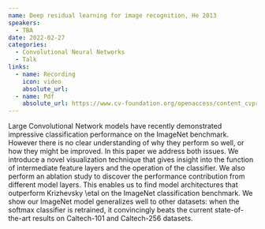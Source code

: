 ```yaml
---
name: Deep residual learning for image recognition, He 2013
speakers:
  - TBA
date: 2022-02-27
categories:
  - Convolutional Neural Networks 
  - Talk
links:
  - name: Recording
    icon: video
    absolute_url: 
  - name: Pdf
    absolute_url: https://www.cv-foundation.org/openaccess/content_cvpr_2016/papers/He_Deep_Residual_Learning_CVPR_2016_paper.pdf
---
```

Large Convolutional Network models have recently demonstrated impressive classification performance on the ImageNet benchmark. However there is no clear understanding of why they perform so well, or how they might be improved. In this paper we address both issues. We introduce a novel visualization technique that gives insight into the function of intermediate feature layers and the operation of the classifier. We also perform an ablation study to discover the performance contribution from different model layers. This enables us to find model architectures that outperform Krizhevsky \etal on the ImageNet classification benchmark. We show our ImageNet model generalizes well to other datasets: when the softmax classifier is retrained, it convincingly beats the current state-of-the-art results on Caltech-101 and Caltech-256 datasets.

